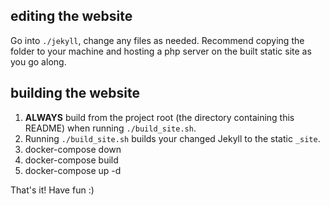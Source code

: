 ## editing the website

Go into `./jekyll`, change any files as needed. Recommend copying the folder to your machine and hosting a php server on the built static site as you go along.

## building the website

1. **ALWAYS** build from the project root (the directory containing this README) when running `./build_site.sh`.
2. Running `./build_site.sh` builds your changed Jekyll to the static `_site`.
3. docker-compose down
4. docker-compose build
5. docker-compose up -d

That's it! Have fun :)
